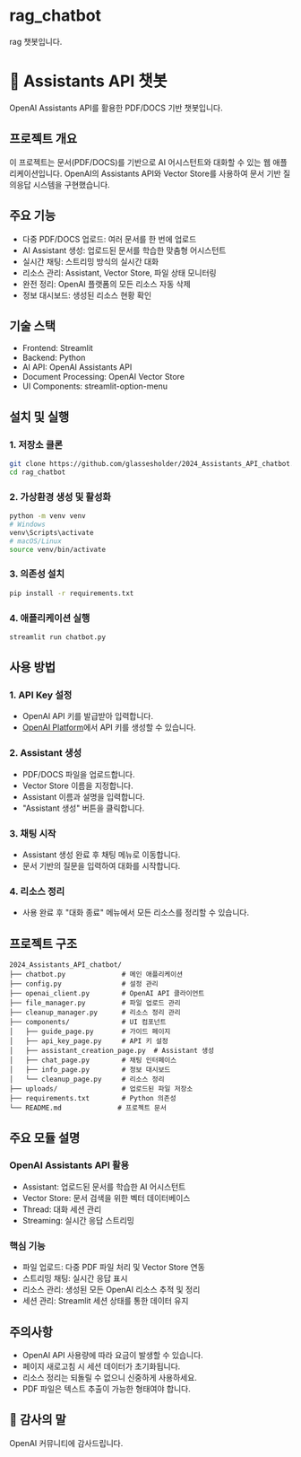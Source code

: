 # rag_chatbot
rag 챗봇입니다.

# 🤖 Assistants API 챗봇

OpenAI Assistants API를 활용한 PDF/DOCS 기반 챗봇입니다.

## 프로젝트 개요

이 프로젝트는 문서(PDF/DOCS)를 기반으로 AI 어시스턴트와 대화할 수 있는 웹 애플리케이션입니다. OpenAI의 Assistants API와 Vector Store를 사용하여 문서 기반 질의응답 시스템을 구현했습니다.

## 주요 기능

- 다중 PDF/DOCS 업로드: 여러 문서를 한 번에 업로드
- AI Assistant 생성: 업로드된 문서를 학습한 맞춤형 어시스턴트
- 실시간 채팅: 스트리밍 방식의 실시간 대화
- 리소스 관리: Assistant, Vector Store, 파일 상태 모니터링
- 완전 정리: OpenAI 플랫폼의 모든 리소스 자동 삭제
- 정보 대시보드: 생성된 리소스 현황 확인

## 기술 스택

- Frontend: Streamlit
- Backend: Python
- AI API: OpenAI Assistants API
- Document Processing: OpenAI Vector Store
- UI Components: streamlit-option-menu

## 설치 및 실행

### 1. 저장소 클론
```bash
git clone https://github.com/glassesholder/2024_Assistants_API_chatbot.git
cd rag_chatbot
```

### 2. 가상환경 생성 및 활성화
```bash
python -m venv venv
# Windows
venv\Scripts\activate
# macOS/Linux
source venv/bin/activate
```

### 3. 의존성 설치
```bash
pip install -r requirements.txt
```

### 4. 애플리케이션 실행
```bash
streamlit run chatbot.py
```

## 사용 방법

### 1. API Key 설정
- OpenAI API 키를 발급받아 입력합니다.
- [OpenAI Platform](https://platform.openai.com/api-keys)에서 API 키를 생성할 수 있습니다.

### 2. Assistant 생성
- PDF/DOCS 파일을 업로드합니다.
- Vector Store 이름을 지정합니다.
- Assistant 이름과 설명을 입력합니다.
- "Assistant 생성" 버튼을 클릭합니다.

### 3. 채팅 시작
- Assistant 생성 완료 후 채팅 메뉴로 이동합니다.
- 문서 기반의 질문을 입력하여 대화를 시작합니다.

### 4. 리소스 정리
- 사용 완료 후 "대화 종료" 메뉴에서 모든 리소스를 정리할 수 있습니다.

## 프로젝트 구조

```
2024_Assistants_API_chatbot/
├── chatbot.py              # 메인 애플리케이션
├── config.py               # 설정 관리
├── openai_client.py        # OpenAI API 클라이언트
├── file_manager.py         # 파일 업로드 관리
├── cleanup_manager.py      # 리소스 정리 관리
├── components/             # UI 컴포넌트
│   ├── guide_page.py       # 가이드 페이지
│   ├── api_key_page.py     # API 키 설정
│   ├── assistant_creation_page.py  # Assistant 생성
│   ├── chat_page.py        # 채팅 인터페이스
│   ├── info_page.py        # 정보 대시보드
│   └── cleanup_page.py     # 리소스 정리
├── uploads/                # 업로드된 파일 저장소
├── requirements.txt        # Python 의존성
└── README.md              # 프로젝트 문서
```

## 주요 모듈 설명

### OpenAI Assistants API 활용
- Assistant: 업로드된 문서를 학습한 AI 어시스턴트
- Vector Store: 문서 검색을 위한 벡터 데이터베이스
- Thread: 대화 세션 관리
- Streaming: 실시간 응답 스트리밍

### 핵심 기능
- 파일 업로드: 다중 PDF 파일 처리 및 Vector Store 연동
- 스트리밍 채팅: 실시간 응답 표시
- 리소스 관리: 생성된 모든 OpenAI 리소스 추적 및 정리
- 세션 관리: Streamlit 세션 상태를 통한 데이터 유지

## 주의사항

- OpenAI API 사용량에 따라 요금이 발생할 수 있습니다.
- 페이지 새로고침 시 세션 데이터가 초기화됩니다.
- 리소스 정리는 되돌릴 수 없으니 신중하게 사용하세요.
- PDF 파일은 텍스트 추출이 가능한 형태여야 합니다.

## 🙏 감사의 말

OpenAI 커뮤니티에 감사드립니다.
